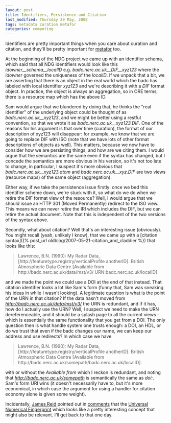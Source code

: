 ```yaml
---
layout: post
title: Identifiers, Persistence and Citation
last_modified: Thursday 29 May, 2008
tags: metadata curation metafor
categories: computing
---
```

Identifiers are pretty important things when you care about curation and citation, and they'll be pretty important for [metafor](/projects/metafor) too.

At the beginning of the NDG project we came up with an identifier schema, which said that all NDG identifiers would look like this *idowner__schema__localID* e.g.
*badc.nerc.ac.uk__DIF__xyz123* where the *idowner* governed the uniqueness of the *localID*. If we unpack that a bit, we are asserting that there is an object in the real world which the badc has labeled with local identifier *xyz123* and we're describing it with a *DIF* format object. In practice, the object is always an aggregation, so in ORE terms, there is a resource map which has the above ID.

Sam would argue that we blundered by doing that, he thinks the "real identifier" of the underlying object could be thought of as *badc.nerc.ac.uk__xyz123*, and we might be better using a restful convention, so that we wrote it as *badc.nerc.ac.uk__xyz123.DIF*. One of the reasons for his argument is that over time (curation), the format of our description of xyz123 will disappear: for example, we know that we are going to replace DIF with ISO (note that we have lots of other format descriptions of objects as well). This matters, because we now have to consider how we are persisting things, and how are we citing them.  I would argue that the semantics are the same even if the syntax has changed, but I concede the semantics are more obvious in his version, so it's not too late to change, in particular, I suspect it's more obvious that *badc.nerc.ac.uk__xyz123.atom* and *badc.nerc.ac.uk__xyz.DIF* are two views (resource maps) of the same object (aggregation).

Either way, if we take the persistence issue firstly: once we bed this identifier scheme down, we're stuck with it, so what do we do when we retire the DIF format view of the resource? Well, I would argue that we should issue an HTTP 301 (Moved Permanently) redirect to the ISO view. This means we can never retire the IRI which includes the DIF, but we can retire the actual document. Note that this is independent of the two versions of the syntax above.

Secondly, what about citation? Well that's an interesting issue (obviously). You might recall (yeah, unlikely I know), that we came up with a [citation syntax]({% post_url oldblog/2007-05-21-citation_and_claddier %}) that looks like this:<blockquote>Lawrence, B.N. (1990): My Radar Data, [http://featuretype.registry/verticalProfile anotherID]. British Atmospheric Data Centre [Available from http://badc.nerc.ac.uk/data/mst/v3/ URN:badc.nerc.ac.uk/localID]
</blockquote>

and we made the point we could use a DOI at the end of that instead. That citation identifier looks a lot like Sam's form (funny that, Sam was sneaking his ideas in while I wasn't looking). A legitimate question is what is the point of the URN in that citation? If the data hasn't moved from *http://badc.nerc.ac.uk/data/mst/v3/* the URN is redundant, and if it has, how do I actually use the URN? Well, I suspect we need to make the URN dereferenceable, and it should be a splash page to all the current views - which is essentially the same functionality that you get from a DOI. The only question then is what handle system one trusts enough: a DOI, an HDL, or do we trust that even if the badc changes our name, we can keep our address and use redirects? In which case we have<blockquote>Lawrence, B.N. (1990): My Radar Data, [http://featuretype.registry/verticalProfile anotherID]. British Atmospheric Data Centre [Available from http://badc.nerc.ac.uk/somepath/badc.nerc.ac.uk/localID].
</blockquote>

with or without the *Available from* which I reckon is redundant, and noting that *http://badc.nerc.ac.uk/somepath* is semantically the same as *doi:*.  Sam's form URI wins (it doesn't necessarily have to, but it's more economical, in which case the argument for using a handler for citation economy alone is given some weight).

Incidentally, [James Reid](http://indolenceandselfdoubt.blogspot.com/) pointed out in [comments](blog/2007/05/21/citation_and_claddier) that the [Universal Numerical Fingerprint](http://thedata.org/citation/standard) which looks like a pretty interesting concept that might also be relevant. I'll get back to that one day.
